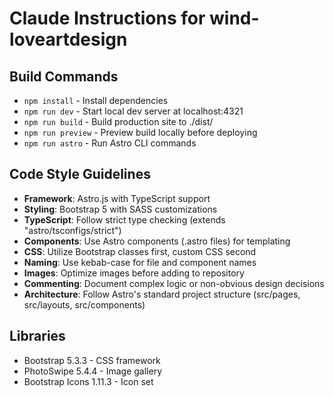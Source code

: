 # Claude Instructions for wind-loveartdesign

## Build Commands
- `npm install` - Install dependencies
- `npm run dev` - Start local dev server at localhost:4321
- `npm run build` - Build production site to ./dist/
- `npm run preview` - Preview build locally before deploying
- `npm run astro` - Run Astro CLI commands

## Code Style Guidelines
- **Framework**: Astro.js with TypeScript support
- **Styling**: Bootstrap 5 with SASS customizations
- **TypeScript**: Follow strict type checking (extends "astro/tsconfigs/strict")
- **Components**: Use Astro components (.astro files) for templating
- **CSS**: Utilize Bootstrap classes first, custom CSS second
- **Naming**: Use kebab-case for file and component names
- **Images**: Optimize images before adding to repository
- **Commenting**: Document complex logic or non-obvious design decisions
- **Architecture**: Follow Astro's standard project structure (src/pages, src/layouts, src/components)

## Libraries
- Bootstrap 5.3.3 - CSS framework
- PhotoSwipe 5.4.4 - Image gallery
- Bootstrap Icons 1.11.3 - Icon set
